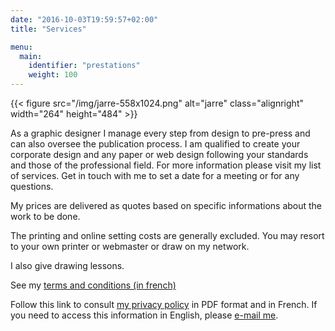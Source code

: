 ```yaml
---
date: "2016-10-03T19:59:57+02:00"
title: "Services"

menu:
  main:
    identifier: "prestations"
    weight: 100
---
```


{{< figure src="/img/jarre-558x1024.png" alt="jarre" class="alignright" width="264" height="484" >}}

As a graphic designer I manage every step from design to pre-press and can also oversee the publication process. I am qualified to create your corporate design and any paper or web design following your standards and those of the professional field. For more information please visit my list of services. Get in touch with me to set a date for a meeting or for any questions.

My prices are delivered as quotes based on specific informations about the work to be done.

The printing and online setting costs are generally excluded. You may resort to your own printer or webmaster or draw on my network.

I also give drawing lessons.

See my [terms and conditions (in french)](/files/RebeccaMeier_conditionsgenerales.pdf "Conditions générales")

Follow this link to consult [my privacy policy](/files/RebeccaMeier_mentionslegales.pdf "Privacy Policy") in PDF format and in French. If you need to access this information in English, please [e-mail me](mailto:info@rebeccameier.ch).
